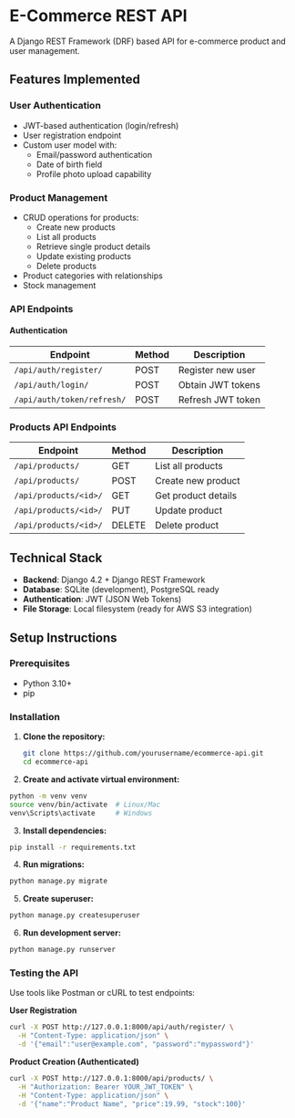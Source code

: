 # E-Commerce REST API

A Django REST Framework (DRF) based API for e-commerce product and user management.

## Features Implemented

### User Authentication
- JWT-based authentication (login/refresh)
- User registration endpoint
- Custom user model with:
  - Email/password authentication
  - Date of birth field
  - Profile photo upload capability

### Product Management
- CRUD operations for products:
  - Create new products
  - List all products
  - Retrieve single product details
  - Update existing products
  - Delete products
- Product categories with relationships
- Stock management

### API Endpoints

#### Authentication

| Endpoint                   | Method | Description               |
|----------------------------|--------|---------------------------|
| `/api/auth/register/`      | POST   | Register new user         |
| `/api/auth/login/`         | POST   | Obtain JWT tokens         |
| `/api/auth/token/refresh/` | POST   | Refresh JWT token         |

### Products API Endpoints

| Endpoint               | Method | Description           |
|------------------------|--------|-----------------------|
| `/api/products/`       | GET    | List all products     |
| `/api/products/`       | POST   | Create new product    |
| `/api/products/<id>/`  | GET    | Get product details   |
| `/api/products/<id>/`  | PUT    | Update product        |
| `/api/products/<id>/`  | DELETE | Delete product        |


## Technical Stack
- **Backend**: Django 4.2 + Django REST Framework
- **Database**: SQLite (development), PostgreSQL ready
- **Authentication**: JWT (JSON Web Tokens)
- **File Storage**: Local filesystem (ready for AWS S3 integration)

## Setup Instructions

### Prerequisites
- Python 3.10+
- pip

### Installation
1. **Clone the repository:**
   ```bash
   git clone https://github.com/yourusername/ecommerce-api.git
   cd ecommerce-api
   ```

2. **Create and activate virtual environment:**
```bash
python -m venv venv
source venv/bin/activate  # Linux/Mac
venv\Scripts\activate     # Windows
```

3. **Install dependencies:**
```bash
pip install -r requirements.txt
```

4. **Run migrations:**
```bash
python manage.py migrate
```

5. **Create superuser:**
```bash
python manage.py createsuperuser
```

6. **Run development server:**
```bash
python manage.py runserver
```

### Testing the API
Use tools like Postman or cURL to test endpoints:

**User Registration**
```bash
curl -X POST http://127.0.0.1:8000/api/auth/register/ \
  -H "Content-Type: application/json" \
  -d '{"email":"user@example.com", "password":"mypassword"}'
  ```

**Product Creation (Authenticated)**
```bash
curl -X POST http://127.0.0.1:8000/api/products/ \
  -H "Authorization: Bearer YOUR_JWT_TOKEN" \
  -H "Content-Type: application/json" \
  -d '{"name":"Product Name", "price":19.99, "stock":100}'
  ```
